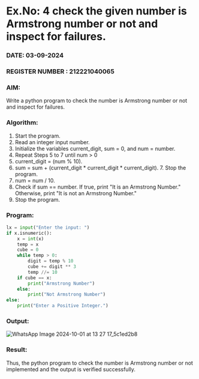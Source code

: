 # Ex.No: 4 check the given number is Armstrong number or not and inspect for failures.
### DATE: 03-09-2024                                                                       
### REGISTER NUMBER : 212221040065
### AIM: 
Write a python program to check the number is Armstrong number or not and inspect for failures.

### Algorithm:
1.  Start the program.
2.	Read an integer input number.
3.	Initialize the variables current_digit, sum = 0, and num = number.
4.	Repeat Steps 5 to 7 until num > 0
5.	current_digit = (num % 10).
6.	sum = sum + (current_digit * current_digit * current_digit). 7. Stop the program.
7.	num = num / 10.
8.	Check if sum == number. If true, print "It is an Armstrong Number." Otherwise, print "It is not an Armstrong Number."
9.	Stop the program.

### Program:

```py
lx = input("Enter the input: ")
if x.isnumeric():
    x = int(x)
    temp = x
    cube = 0
    while temp > 0:
        digit = temp % 10
        cube += digit ** 3
        temp //= 10
    if cube == x:
        print("Armstrong Number")
    else:
        print("Not Armstrong Number")
else:
    print("Enter a Positive Integer.")

```

### Output:

![WhatsApp Image 2024-10-01 at 13 27 17_5c1ed2b8](https://github.com/user-attachments/assets/fc7233da-aaaf-448b-b92c-965b23ea6e90)


### Result:
Thus, the python program to check the number is Armstrong number or not implemented and the output is verified successfully.


